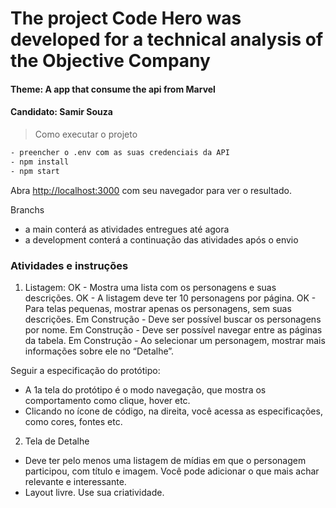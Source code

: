 # The project Code Hero was developed for a technical analysis of the Objective Company
#### Theme: A app that consume the api from Marvel
#### Candidato: Samir Souza


> Como executar o projeto
 ```bash
 - preencher o .env com as suas credenciais da API
 - npm install
 - npm start
 ```
Abra [http://localhost:3000](http://localhost:3000) com seu navegador para ver o resultado.

Branchs
- a main conterá as atividades entregues até agora
- a development conterá a continuação das atividades após o envio

### Atividades e instruções
1. Listagem:
OK -  Mostra uma lista com os personagens e suas descrições.
OK - A listagem deve ter 10 personagens por página.
OK - Para telas pequenas, mostrar apenas os personagens, sem suas descrições.
Em Construção -  Deve ser possível buscar os personagens por nome.
Em Construção - Deve ser possível navegar entre as páginas da tabela.
Em Construção - Ao selecionar um personagem, mostrar mais informações sobre ele no “Detalhe”.

 Seguir a especificação do protótipo:
- A 1a tela do protótipo é o modo navegação, que mostra os comportamento como clique, hover etc.
- Clicando no ícone de código, na direita, você acessa as especificações, como cores, fontes etc.

2. Tela de Detalhe
* Deve ter pelo menos uma listagem de mídias em que o personagem participou, com título e imagem. Você pode adicionar o que mais achar relevante e interessante.
* Layout livre. Use sua criatividade.